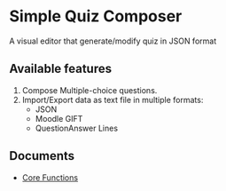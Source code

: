 # Simple Quiz Composer

A visual editor that generate/modify quiz in JSON format

## Available features

1. Compose Multiple-choice questions.
2. Import/Export data as text file in multiple formats:
   - JSON
   - Moodle GIFT
   - QuestionAnswer Lines

## Documents

- [Core Functions](/sqc-core-functions/README.md)
